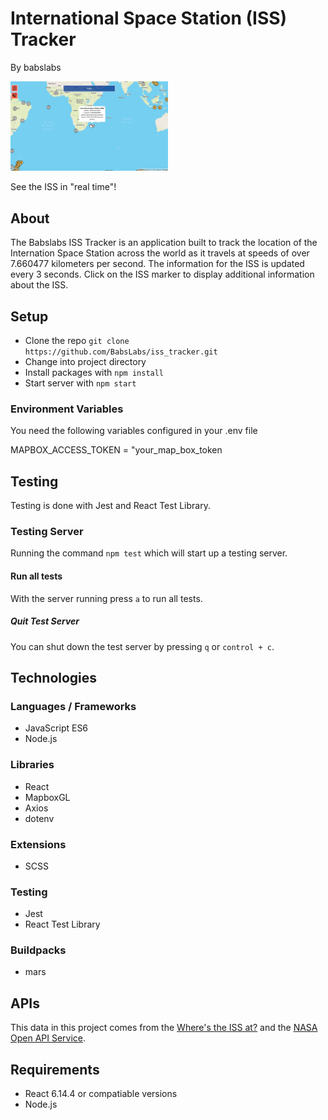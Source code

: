 # International Space Station (ISS) Tracker
By babslabs

<img src="./babslabs-iss-tracker-herokuapp.png"
     alt="ISS Tracker Screenshot"
     style="height: 50%; width: 50%;" />

See the ISS in "real time"!

## About
The Babslabs ISS Tracker is an application built to track the location of the Internation Space Station across the world as it travels at speeds of over 7.660477 kilometers per second. The information for the ISS is updated every 3 seconds. Click on the ISS marker to display additional information about the ISS.

## Setup
- Clone the repo `git clone https://github.com/BabsLabs/iss_tracker.git`
- Change into project directory
- Install packages with `npm install`
- Start server with `npm start`

### Environment Variables
You need the following variables configured in your .env file

MAPBOX_ACCESS_TOKEN = "your_map_box_token

## Testing
Testing is done with Jest and React Test Library.

### Testing Server
Running the command `npm test` which will start up a testing server.

#### Run all tests
With the server running press `a` to run all tests.

##### Quit Test Server
You can shut down the test server by pressing `q` or `control + c`.

## Technologies

### Languages / Frameworks
- JavaScript ES6
- Node.js

### Libraries
- React
- MapboxGL
- Axios
- dotenv

### Extensions
- SCSS

### Testing
- Jest
- React Test Library

### Buildpacks
- mars

## APIs
This data in this project comes from the [Where's the ISS at?](https://wheretheiss.at/w/developer) and the [NASA Open API Service](https://api.nasa.gov/).

## Requirements
- React 6.14.4 or compatiable versions
- Node.js